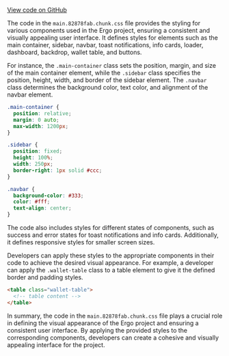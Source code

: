 [View code on GitHub](https://github.com/ergoplatform/ergo/.autodoc/docs/json/src/main/resources/panel/static/css)

The code in the `main.82878fab.chunk.css` file provides the styling for various components used in the Ergo project, ensuring a consistent and visually appealing user interface. It defines styles for elements such as the main container, sidebar, navbar, toast notifications, info cards, loader, dashboard, backdrop, wallet table, and buttons.

For instance, the `.main-container` class sets the position, margin, and size of the main container element, while the `.sidebar` class specifies the position, height, width, and border of the sidebar element. The `.navbar` class determines the background color, text color, and alignment of the navbar element.

```css
.main-container {
  position: relative;
  margin: 0 auto;
  max-width: 1200px;
}

.sidebar {
  position: fixed;
  height: 100%;
  width: 250px;
  border-right: 1px solid #ccc;
}

.navbar {
  background-color: #333;
  color: #fff;
  text-align: center;
}
```

The code also includes styles for different states of components, such as success and error states for toast notifications and info cards. Additionally, it defines responsive styles for smaller screen sizes.

Developers can apply these styles to the appropriate components in their code to achieve the desired visual appearance. For example, a developer can apply the `.wallet-table` class to a table element to give it the defined border and padding styles.

```html
<table class="wallet-table">
  <!-- table content -->
</table>
```

In summary, the code in the `main.82878fab.chunk.css` file plays a crucial role in defining the visual appearance of the Ergo project and ensuring a consistent user interface. By applying the provided styles to the corresponding components, developers can create a cohesive and visually appealing interface for the project.

